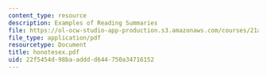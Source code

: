 ```yaml
---
content_type: resource
description: Examples of Reading Summaries
file: https://ol-ocw-studio-app-production.s3.amazonaws.com/courses/21a-219-law-and-society-spring-2003/22f5454d98baadddd644750a34716152_honotesex.pdf
file_type: application/pdf
resourcetype: Document
title: honotesex.pdf
uid: 22f5454d-98ba-addd-d644-750a34716152
---
```


